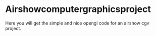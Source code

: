 # Airshowcomputergraphicsproject
Here you will get the simple and nice opengl code  for an airshow cgv project.
